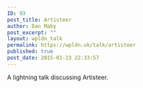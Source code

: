 ```yaml
---
ID: 93
post_title: Artisteer
author: Dan Maby
post_excerpt: ""
layout: wpldn_talk
permalink: https://wpldn.uk/talk/artisteer
published: true
post_date: 2015-01-23 22:33:57
---
```

A lightning talk discussing Artisteer.